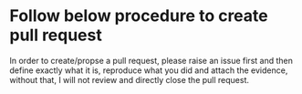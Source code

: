 # Follow below procedure to create pull request

In order to create/propse a pull request, please raise an issue first and then define exactly what it is, reproduce what you did and attach the evidence, without that, I will not review and directly close the pull request.
